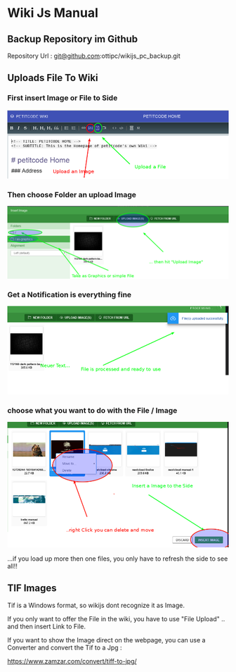 <!-- TITLE: Wikijs Manual -->
<!-- SUBTITLE: A quick summary of Wikijs Manual -->

# Wiki Js Manual

## Backup Repository im Github

Repository Url : git@github.com:ottipc/wikijs_pc_backup.git


## Uploads File To Wiki

### First insert Image or File to Side

![Upload Wiki 1](/uploads/upload-wiki-1.png "Upload Wiki 1")

### Then choose Folder an upload Image

![Upload Wiki 2](/uploads/upload-wiki-2.png "Upload Wiki 2")

### Get a Notification is everything fine

![Upload Wiki 3](/uploads/upload-wiki-3.png "Upload Wiki 3")


### choose what you want to do with the File / Image

![Upload Wiki 4](/uploads/upload-wiki-4.png "Upload Wiki 4")


...if you load up more then one files, you only have to refresh the side to see all!!


## TIF Images

Tif is a Windows format, so wikijs dont recognize it as Image. 

If you only want to offer the File in the wiki, you have to use "File Upload" .. and then insert Link to File.

If you want to show the Image direct on the webpage, you can use a Converter and convert the Tif to a Jpg : 

https://www.zamzar.com/convert/tiff-to-jpg/
